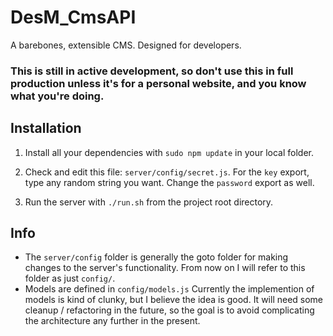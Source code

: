 # DesM_CmsAPI
A barebones, extensible CMS. Designed for developers.

### This is still in active development, so don't use this in full production unless it's for a personal website, and you know what you're doing.

## Installation

1. Install all your dependencies with `sudo npm update` in your local folder.

2. Check and edit this file: `server/config/secret.js`. For the `key` export, type any random string you want. Change the `password` export as well.

3. Run the server with `./run.sh` from the project root directory.

## Info

* The `server/config` folder is generally the goto folder for making changes to the server's functionality. From now on I will refer to this folder as just `config/`.
* Models are defined in `config/models.js` Currently the implemention of models is kind of clunky, but I believe the idea is good. It will need some cleanup / refactoring in the future, so the goal is to avoid complicating the architecture any further in the present.